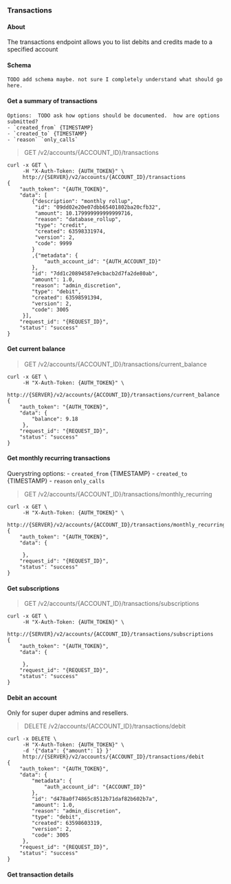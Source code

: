 ### Transactions

#### About

The transactions endpoint allows you to list debits and credits made to a specified account

#### Schema
    TODO add schema maybe. not sure I completely understand what should go here.


#### Get a summary of transactions

    Options:  TODO ask how options should be documented.  how are options submitted?
    - `created_from` {TIMESTAMP}
    - `created_to` {TIMESTAMP}
    - `reason` `only_calls`

> GET /v2/accounts/{ACCOUNT_ID}/transactions

```curl
curl -x GET \
     -H "X-Auth-Token: {AUTH_TOKEN}" \
     http://{SERVER}/v2/accounts/{ACCOUNT_ID}/transactions
{
    "auth_token": "{AUTH_TOKEN}",
    "data": [
        {"description": "monthly rollup",
         "id": "09dd02e20e07dbb65401802ba20cfb32",
         "amount": 10.179999999999999716,
         "reason": "database_rollup",
         "type": "credit",
         "created": 63598331974,
         "version": 2,
         "code": 9999
        }
        ,{"metadata": {
            "auth_account_id": "{AUTH_ACCOUNT_ID}"
        },
        "id": "7dd1c20894587e9cbacb2d7fa2de80ab",
        "amount": 1.0,
        "reason": "admin_discretion",
        "type": "debit",
        "created": 63598591394,
        "version": 2,
        "code": 3005
     }],
    "request_id": "{REQUEST_ID}",
    "status": "success"
}
```

#### Get current balance

> GET /v2/accounts/{ACCOUNT_ID}/transactions/current_balance

```curl
curl -x GET \
     -H "X-Auth-Token: {AUTH_TOKEN}" \
     http://{SERVER}/v2/accounts/{ACCOUNT_ID}/transactions/current_balance
{
    "auth_token": "{AUTH_TOKEN}",
    "data": {
        "balance": 9.18
     },
    "request_id": "{REQUEST_ID}",
    "status": "success"
}
```

#### Get monthly recurring transactions

Querystring options:
    - `created_from` {TIMESTAMP}
    - `created_to` {TIMESTAMP}
    - `reason` `only_calls`

> GET /v2/accounts/{ACCOUNT_ID}/transactions/monthly_recurring

```curl
curl -x GET \
     -H "X-Auth-Token: {AUTH_TOKEN}" \
     http://{SERVER}/v2/accounts/{ACCOUNT_ID}/transactions/monthly_recurring
{
    "auth_token": "{AUTH_TOKEN}",
    "data": {

     },
    "request_id": "{REQUEST_ID}",
    "status": "success"
}
```

#### Get subscriptions

> GET /v2/accounts/{ACCOUNT_ID}/transactions/subscriptions

```curl
curl -x GET \
     -H "X-Auth-Token: {AUTH_TOKEN}" \
     http://{SERVER}/v2/accounts/{ACCOUNT_ID}/transactions/subscriptions
{
    "auth_token": "{AUTH_TOKEN}",
    "data": {

     },
    "request_id": "{REQUEST_ID}",
    "status": "success"
}
```


#### Debit an account

Only for super duper admins and resellers.

> DELETE /v2/accounts/{ACCOUNT_ID}/transactions/debit

```curl
curl -x DELETE \
     -H "X-Auth-Token: {AUTH_TOKEN}" \
     -d '{"data": {"amount": 1} }'
     http://{SERVER}/v2/accounts/{ACCOUNT_ID}/transactions/debit
{
    "auth_token": "{AUTH_TOKEN}",
    "data": {
        "metadata": {
            "auth_account_id": "{ACCOUNT_ID}"
        },
        "id": "d478a0f74865c8512b71daf82b602b7a",
        "amount": 1.0,
        "reason": "admin_discretion",
        "type": "debit",
        "created": 63598603319,
        "version": 2,
        "code": 3005
     },
    "request_id": "{REQUEST_ID}",
    "status": "success"
}
```

#### Get transaction details
